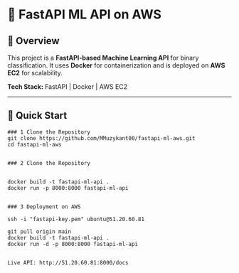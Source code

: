 # 🚀 FastAPI ML API on AWS  

## 📌 Overview  
This project is a **FastAPI-based Machine Learning API** for binary classification. It uses **Docker** for containerization and is deployed on **AWS EC2** for scalability.  

**Tech Stack:** FastAPI | Docker | AWS EC2  

---

## 🚀 Quick Start  



```
### 1 Clone the Repository  
git clone https://github.com/MMuzykant00/fastapi-ml-aws.git
cd fastapi-ml-aws


### 2 Clone the Repository  


docker build -t fastapi-ml-api .
docker run -p 8000:8000 fastapi-ml-api


### 3 Deployment on AWS

ssh -i "fastapi-key.pem" ubuntu@51.20.60.81

git pull origin main
docker build -t fastapi-ml-api .
docker run -d -p 8000:8000 fastapi-ml-api


Live API: http://51.20.60.81:8000/docs



